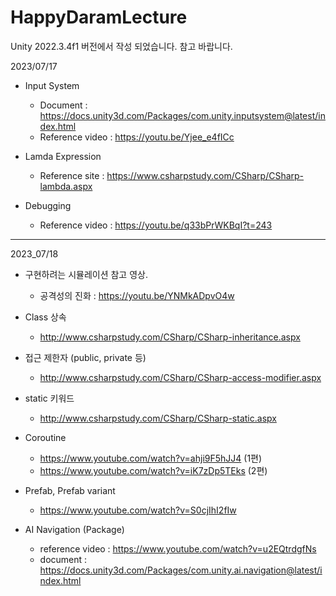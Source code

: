 # HappyDaramLecture

Unity 2022.3.4f1 버전에서 작성 되었습니다. 참고 바랍니다.


2023/07/17

- Input System
  - Document : https://docs.unity3d.com/Packages/com.unity.inputsystem@latest/index.html
  - Reference video : https://youtu.be/Yjee_e4fICc
 
- Lamda Expression
  - Reference site : https://www.csharpstudy.com/CSharp/CSharp-lambda.aspx
 
- Debugging
  - Reference video : https://youtu.be/q33bPrWKBqI?t=243

------------------------------------------------------------------------------------------------------------------

2023_07/18

- 구현하려는 시뮬레이션 참고 영상.
  - 공격성의 진화 : https://youtu.be/YNMkADpvO4w

- Class 상속
  - http://www.csharpstudy.com/CSharp/CSharp-inheritance.aspx
 
- 접근 제한자 (public, private 등)
  - http://www.csharpstudy.com/CSharp/CSharp-access-modifier.aspx

- static 키워드
  - http://www.csharpstudy.com/CSharp/CSharp-static.aspx
 
- Coroutine
  - https://www.youtube.com/watch?v=ahji9F5hJJ4  (1편)
  - https://www.youtube.com/watch?v=iK7zDp5TEks  (2편)
  
- Prefab, Prefab variant
  - https://www.youtube.com/watch?v=S0cjIhI2fIw
 
- AI Navigation (Package)
  - reference video : https://www.youtube.com/watch?v=u2EQtrdgfNs
  - document : https://docs.unity3d.com/Packages/com.unity.ai.navigation@latest/index.html
